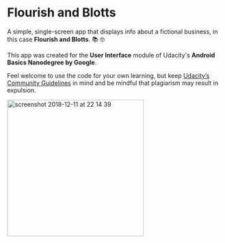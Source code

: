 # Flourish and Blotts
A simple, single-screen app that displays info about a fictional business, in this case **Flourish and Blotts**. 📚 🤓

This app was created for the **User Interface** module of Udacity's **Android Basics Nanodegree by Google**. 

Feel welcome to use the code for your own learning, but keep [Udacity’s Community Guidelines](https://eu.udacity.com/legal/community-guidelines) in mind and be mindful that plagiarism may result in expulsion.

<img width="319" alt="screenshot 2018-12-11 at 22 14 39" src="https://user-images.githubusercontent.com/2998162/49833694-33264a00-fd92-11e8-8eb9-93625b2563d8.png">
